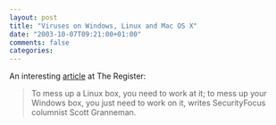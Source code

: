 ```yaml
---
layout: post
title: "Viruses on Windows, Linux and Mac OS X"
date: "2003-10-07T09:21:00+01:00"
comments: false
categories: 
---
```


<p>An interesting <a href="http://www.theregister.co.uk/content/56/33226.html" title="The Register">article</a> at The Register:</p>
<blockquote>To mess up a Linux box, you need to work at it; to mess up your Windows box, you just need to work on it, writes SecurityFocus columnist Scott Granneman.</blockquote>

